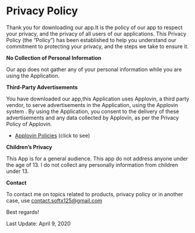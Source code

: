 <h1>Privacy Policy </h1>

Thank you for downloading our app.It is the policy of our app to respect your privacy, 
and the privacy of all users of our applications. 
This Privacy Policy (the “Policy”) has been established to help you understand our commitment to protecting 
your privacy, and the steps we take to ensure it.


<b>No Collection of Personal Information</b>

Our app does not gather any of your personal information 
while you are using the Application.

<b>Third-Party Advertisements</b>

You have downloaded our app,this Application uses Applovin, a third party vendor, to serve advertisements 
in the Application, using the Applovin system . By using the Application, 
you consent to the delivery of these advertisements and any data collected by Applovin, as per the 
Privacy Policy of Applovin.
* <a href="https://www.applovin.com/privacy/">Applovin Policies</a> (click to see)

<b>Children’s Privacy</b>

This App is for a general audience. This app do not address anyone under the age of 13. I do not collect any personally information from children under 13.

<b>Contact</b>

To contact me on topics related to products, privacy policy or in another case, use 
contact.softx125@gmail.com

Best regards!

Last Update: April 9, 2020
